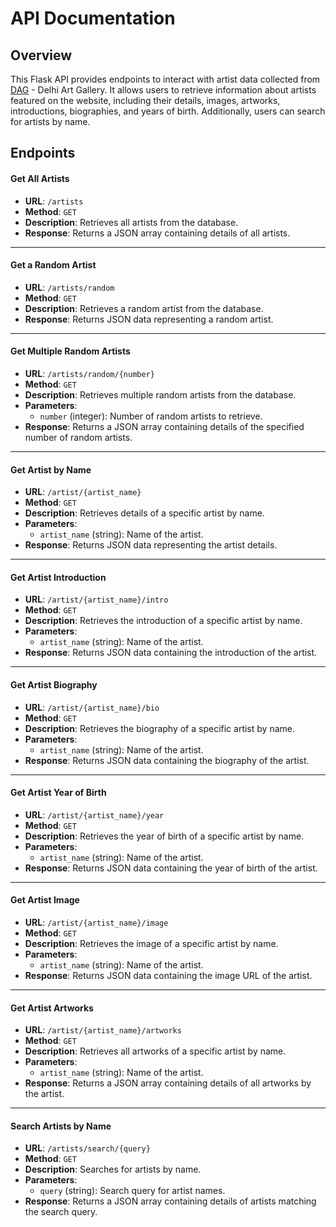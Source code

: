 # API Documentation

## Overview

This Flask API provides endpoints to interact with artist data collected from [DAG](https://dagworld.com) - Delhi Art Gallery. It allows users to retrieve information about artists featured on the website, including their details, images, artworks, introductions, biographies, and years of birth. Additionally, users can search for artists by name.

## Endpoints

#### Get All Artists

- **URL**: `/artists`
- **Method**: `GET`
- **Description**: Retrieves all artists from the database.
- **Response**: Returns a JSON array containing details of all artists.

---

#### Get a Random Artist

- **URL**: `/artists/random`
- **Method**: `GET`
- **Description**: Retrieves a random artist from the database.
- **Response**: Returns JSON data representing a random artist.

---

#### Get Multiple Random Artists

- **URL**: `/artists/random/{number}`
- **Method**: `GET`
- **Description**: Retrieves multiple random artists from the database.
- **Parameters**:
  - `number` (integer): Number of random artists to retrieve.
- **Response**: Returns a JSON array containing details of the specified number of random artists.

---

#### Get Artist by Name

- **URL**: `/artist/{artist_name}`
- **Method**: `GET`
- **Description**: Retrieves details of a specific artist by name.
- **Parameters**:
  - `artist_name` (string): Name of the artist.
- **Response**: Returns JSON data representing the artist details.

---

#### Get Artist Introduction

- **URL**: `/artist/{artist_name}/intro`
- **Method**: `GET`
- **Description**: Retrieves the introduction of a specific artist by name.
- **Parameters**:
  - `artist_name` (string): Name of the artist.
- **Response**: Returns JSON data containing the introduction of the artist.

---

#### Get Artist Biography

- **URL**: `/artist/{artist_name}/bio`
- **Method**: `GET`
- **Description**: Retrieves the biography of a specific artist by name.
- **Parameters**:
  - `artist_name` (string): Name of the artist.
- **Response**: Returns JSON data containing the biography of the artist.

---

#### Get Artist Year of Birth

- **URL**: `/artist/{artist_name}/year`
- **Method**: `GET`
- **Description**: Retrieves the year of birth of a specific artist by name.
- **Parameters**:
  - `artist_name` (string): Name of the artist.
- **Response**: Returns JSON data containing the year of birth of the artist.

---

#### Get Artist Image

- **URL**: `/artist/{artist_name}/image`
- **Method**: `GET`
- **Description**: Retrieves the image of a specific artist by name.
- **Parameters**:
  - `artist_name` (string): Name of the artist.
- **Response**: Returns JSON data containing the image URL of the artist.

---

#### Get Artist Artworks

- **URL**: `/artist/{artist_name}/artworks`
- **Method**: `GET`
- **Description**: Retrieves all artworks of a specific artist by name.
- **Parameters**:
  - `artist_name` (string): Name of the artist.
- **Response**: Returns a JSON array containing details of all artworks by the artist.

---

#### Search Artists by Name

- **URL**: `/artists/search/{query}`
- **Method**: `GET`
- **Description**: Searches for artists by name.
- **Parameters**:
  - `query` (string): Search query for artist names.
- **Response**: Returns a JSON array containing details of artists matching the search query.
